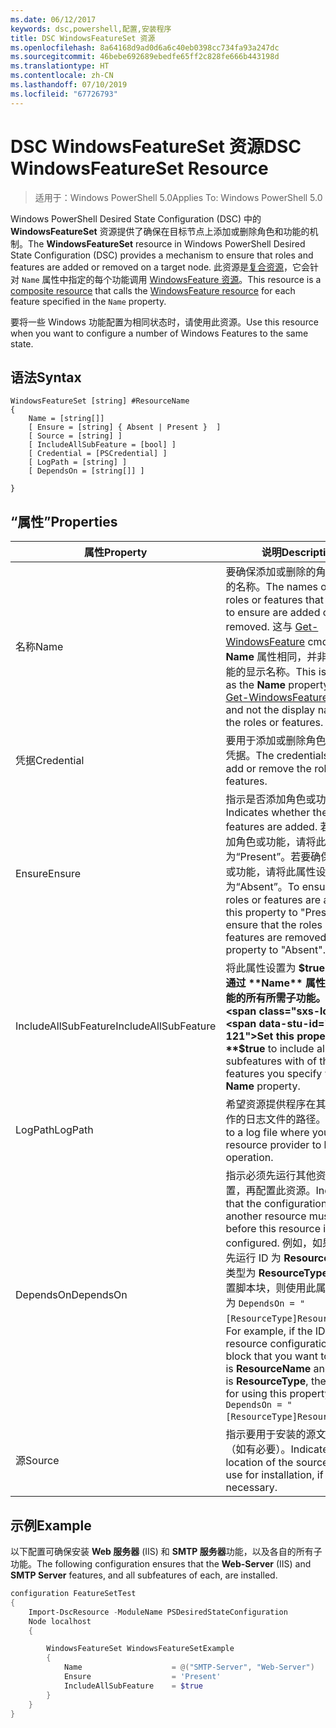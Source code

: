 ```yaml
---
ms.date: 06/12/2017
keywords: dsc,powershell,配置,安装程序
title: DSC WindowsFeatureSet 资源
ms.openlocfilehash: 8a64168d9ad0d6a6c40eb0398cc734fa93a247dc
ms.sourcegitcommit: 46bebe692689ebedfe65ff2c828fe666b443198d
ms.translationtype: HT
ms.contentlocale: zh-CN
ms.lasthandoff: 07/10/2019
ms.locfileid: "67726793"
---
```

# <a name="dsc-windowsfeatureset-resource"></a><span data-ttu-id="dbef0-103">DSC WindowsFeatureSet 资源</span><span class="sxs-lookup"><span data-stu-id="dbef0-103">DSC WindowsFeatureSet Resource</span></span>

> <span data-ttu-id="dbef0-104">适用于：Windows PowerShell 5.0</span><span class="sxs-lookup"><span data-stu-id="dbef0-104">Applies To: Windows PowerShell 5.0</span></span>

<span data-ttu-id="dbef0-105">Windows PowerShell Desired State Configuration (DSC) 中的 **WindowsFeatureSet** 资源提供了确保在目标节点上添加或删除角色和功能的机制。</span><span class="sxs-lookup"><span data-stu-id="dbef0-105">The **WindowsFeatureSet** resource in Windows PowerShell Desired State Configuration (DSC) provides a mechanism to ensure that roles and features are added or removed on a target node.</span></span>
<span data-ttu-id="dbef0-106">此资源是[复合资源](../../../resources/authoringResourceComposite.md)，它会针对 `Name` 属性中指定的每个功能调用 [WindowsFeature 资源](windowsfeatureResource.md)。</span><span class="sxs-lookup"><span data-stu-id="dbef0-106">This resource is a [composite resource](../../../resources/authoringResourceComposite.md) that calls the [WindowsFeature resource](windowsfeatureResource.md) for each feature specified in the `Name` property.</span></span>

<span data-ttu-id="dbef0-107">要将一些 Windows 功能配置为相同状态时，请使用此资源。</span><span class="sxs-lookup"><span data-stu-id="dbef0-107">Use this resource when you want to configure a number of Windows Features to the same state.</span></span>

## <a name="syntax"></a><span data-ttu-id="dbef0-108">语法</span><span class="sxs-lookup"><span data-stu-id="dbef0-108">Syntax</span></span>

```
WindowsFeatureSet [string] #ResourceName
{
    Name = [string[]]
    [ Ensure = [string] { Absent | Present }  ]
    [ Source = [string] ]
    [ IncludeAllSubFeature = [bool] ]
    [ Credential = [PSCredential] ]
    [ LogPath = [string] ]
    [ DependsOn = [string[]] ]

}
```

## <a name="properties"></a><span data-ttu-id="dbef0-109">“属性”</span><span class="sxs-lookup"><span data-stu-id="dbef0-109">Properties</span></span>

|  <span data-ttu-id="dbef0-110">属性</span><span class="sxs-lookup"><span data-stu-id="dbef0-110">Property</span></span>  |  <span data-ttu-id="dbef0-111">说明</span><span class="sxs-lookup"><span data-stu-id="dbef0-111">Description</span></span>   |
|---|---|
| <span data-ttu-id="dbef0-112">名称</span><span class="sxs-lookup"><span data-stu-id="dbef0-112">Name</span></span>| <span data-ttu-id="dbef0-113">要确保添加或删除的角色或功能的名称。</span><span class="sxs-lookup"><span data-stu-id="dbef0-113">The names of the roles or features that you want to ensure are added or removed.</span></span> <span data-ttu-id="dbef0-114">这与 [Get-WindowsFeature](/powershell/module/servermanager/get-windowsfeature?view=winserver2012r2-ps) cmdlet 的 **Name** 属性相同，并非角色或功能的显示名称。</span><span class="sxs-lookup"><span data-stu-id="dbef0-114">This is the same as the **Name** property of the [Get-WindowsFeature](/powershell/module/servermanager/get-windowsfeature?view=winserver2012r2-ps) cmdlet, and not the display name of the roles or features.</span></span>|
| <span data-ttu-id="dbef0-115">凭据</span><span class="sxs-lookup"><span data-stu-id="dbef0-115">Credential</span></span>| <span data-ttu-id="dbef0-116">要用于添加或删除角色或功能的凭据。</span><span class="sxs-lookup"><span data-stu-id="dbef0-116">The credentials to use to add or remove the roles or features.</span></span>|
| <span data-ttu-id="dbef0-117">Ensure</span><span class="sxs-lookup"><span data-stu-id="dbef0-117">Ensure</span></span>| <span data-ttu-id="dbef0-118">指示是否添加角色或功能。</span><span class="sxs-lookup"><span data-stu-id="dbef0-118">Indicates whether the roles or features are added.</span></span> <span data-ttu-id="dbef0-119">若要确保添加角色或功能，请将此属性设置为“Present”。若要确保删除角色或功能，请将此属性设为“Absent”。</span><span class="sxs-lookup"><span data-stu-id="dbef0-119">To ensure that the roles or features are added, set this property to "Present" To ensure that the roles or features are removed, set the property to "Absent".</span></span>|
| <span data-ttu-id="dbef0-120">IncludeAllSubFeature</span><span class="sxs-lookup"><span data-stu-id="dbef0-120">IncludeAllSubFeature</span></span>| <span data-ttu-id="dbef0-121">将此属性设置为 **$true** 可包括通过 **Name** 属性指定的功能的所有所需子功能。</span><span class="sxs-lookup"><span data-stu-id="dbef0-121">Set this property to **$true** to include all required subfeatures with of the features you specify with the **Name** property.</span></span>|
| <span data-ttu-id="dbef0-122">LogPath</span><span class="sxs-lookup"><span data-stu-id="dbef0-122">LogPath</span></span>| <span data-ttu-id="dbef0-123">希望资源提供程序在其中记录操作的日志文件的路径。</span><span class="sxs-lookup"><span data-stu-id="dbef0-123">The path to a log file where you want the resource provider to log the operation.</span></span>|
| <span data-ttu-id="dbef0-124">DependsOn</span><span class="sxs-lookup"><span data-stu-id="dbef0-124">DependsOn</span></span>| <span data-ttu-id="dbef0-125">指示必须先运行其他资源的配置，再配置此资源。</span><span class="sxs-lookup"><span data-stu-id="dbef0-125">Indicates that the configuration of another resource must run before this resource is configured.</span></span> <span data-ttu-id="dbef0-126">例如，如果你想要首先运行 ID 为 __ResourceName__、类型为 __ResourceType__ 的资源配置脚本块，则使用此属性的语法为 `DependsOn = "[ResourceType]ResourceName"`。</span><span class="sxs-lookup"><span data-stu-id="dbef0-126">For example, if the ID of the resource configuration script block that you want to run first is __ResourceName__ and its type is __ResourceType__, the syntax for using this property is `DependsOn = "[ResourceType]ResourceName"`.</span></span>|
| <span data-ttu-id="dbef0-127">源</span><span class="sxs-lookup"><span data-stu-id="dbef0-127">Source</span></span>| <span data-ttu-id="dbef0-128">指示要用于安装的源文件的位置（如有必要）。</span><span class="sxs-lookup"><span data-stu-id="dbef0-128">Indicates the location of the source file to use for installation, if necessary.</span></span>|

## <a name="example"></a><span data-ttu-id="dbef0-129">示例</span><span class="sxs-lookup"><span data-stu-id="dbef0-129">Example</span></span>

<span data-ttu-id="dbef0-130">以下配置可确保安装 **Web 服务器** (IIS) 和 **SMTP 服务器**功能，以及各自的所有子功能。</span><span class="sxs-lookup"><span data-stu-id="dbef0-130">The following configuration ensures that the **Web-Server** (IIS) and **SMTP Server** features, and all subfeatures of each, are installed.</span></span>

```powershell
configuration FeatureSetTest
{
    Import-DscResource -ModuleName PSDesiredStateConfiguration
    Node localhost
    {

        WindowsFeatureSet WindowsFeatureSetExample
        {
            Name                    = @("SMTP-Server", "Web-Server")
            Ensure                  = 'Present'
            IncludeAllSubFeature    = $true
        }
    }
}
```
